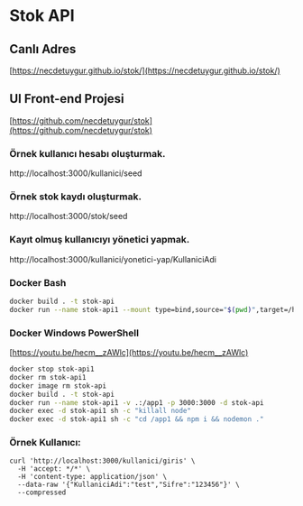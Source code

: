 # Stok API

## Canlı Adres

[https://necdetuygur.github.io/stok/](https://necdetuygur.github.io/stok/)

## UI Front-end Projesi

[https://github.com/necdetuygur/stok](https://github.com/necdetuygur/stok)

### Örnek kullanıcı hesabı oluşturmak.

http://localhost:3000/kullanici/seed

### Örnek stok kaydı oluşturmak.

http://localhost:3000/stok/seed

### Kayıt olmuş kullanıcıyı yönetici yapmak.

http://localhost:3000/kullanici/yonetici-yap/KullaniciAdi

### Docker Bash
```sh
docker build . -t stok-api
docker run --name stok-api1 --mount type=bind,source="$(pwd)",target=/home/node/app -p 3000:3000 -d stok-api
```

### Docker Windows PowerShell
[https://youtu.be/hecm__zAWlc](https://youtu.be/hecm__zAWlc)
```sh
docker stop stok-api1
docker rm stok-api1
docker image rm stok-api
docker build . -t stok-api
docker run --name stok-api1 -v .:/app1 -p 3000:3000 -d stok-api
docker exec -d stok-api1 sh -c "killall node"
docker exec -d stok-api1 sh -c "cd /app1 && npm i && nodemon ."
```

### Örnek Kullanıcı:

```
curl 'http://localhost:3000/kullanici/giris' \
  -H 'accept: */*' \
  -H 'content-type: application/json' \
  --data-raw '{"KullaniciAdi":"test","Sifre":"123456"}' \
  --compressed
```
